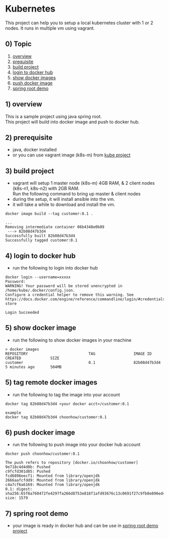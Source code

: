 # Kubernetes 
This project can help you to setup a local kubernetes cluster with 1 or 2 nodes. It runs in multiple vm using vagrant.

## 0) Topic
1) [overview](#1-overview)  
2) [prequisite](#2-prerequisite)  
3) [build project](#3-build-project) 
4) [login to docker hub](#4-login-to-docker-hub)
5) [show docker images](#5-show-docker-images)
6) [push docker image](#6-push-docker-image)
7) [spring root demo](#7-spring-root-demo)

## 1) overview
This is a sample project using java spring root.  
This project will build into docker image and push to docker hub.  

## 2) prerequisite
- java, docker installed
- or you can use vagrant image (k8s-m) from [kube project](https://github.com/choonhow/kube)

## 3) build project
- vagrant will setup 1 master node (k8s-m) 4GB RAM, & 2 client nodes (k8s-n1, k8s-n2) with 2GB RAM.  
  Run the following command to bring up master & client nodes
- during the setup, it will install ansible into the vm.
- it will take a while to download and install the vm.

```
docker image build --tag customer:0.1 .

...
Removing intermediate container 06b4348e0b89
 ---> 82b08d47b3d4
Successfully built 82b08d47b3d4
Successfully tagged customer:0.1

```

## 4) login to docker hub
- run the following to login into docker hub
```
docker login --username=xxxxx
Password:
WARNING! Your password will be stored unencrypted in /home/kube/.docker/config.json.
Configure a credential helper to remove this warning. See
https://docs.docker.com/engine/reference/commandline/login/#credentials-store

Login Succeeded
```

## 5) show docker image
- run the following to show docker images in your machine

```
> docker images
REPOSITORY                           TAG                 IMAGE ID            CREATED             SIZE
customer                             0.1                 82b08d47b3d4        5 minutes ago       504MB
```

## 5) tag remote docker images
- run the following to tag the image into your account
```
docker tag 82b08d47b3d4 <your docker acct>/customer:0.1

example
docker tag 82b08d47b3d4 choonhow/customer:0.1
```

## 6) push docker image
- run the following to push image into your docker hub account
```
docker push choonhow/customer:0.1

The push refers to repository [docker.io/choonhow/customer]
9e718c4d4d0b: Pushed
c9fcfd301d85: Pushed
fcd6896eecf1: Mounted from library/openjdk
2666aafcfdd9: Mounted from library/openjdk
c4a7cf6a6169: Mounted from library/openjdk
0.1: digest: sha256:65f8a760472fe4297fa266d8753e818f1afd93676c13c0691f27c9fb0e896ed4 size: 1579
```

## 7) spring root demo
- your image is ready in docker hub and can be use in [spring root demo project](https://github.com/choonhow/kube#11-setup-spring-root-demo)
